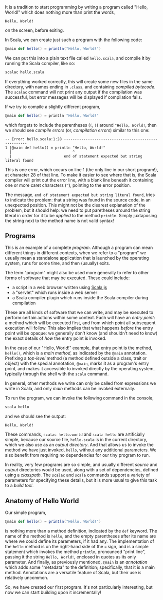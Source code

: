 It is a tradition to start programming by writing a program called "Hello, World!" which does nothing more than
print the words,
```
Hello, World!
```
on the screen, before exiting.

In Scala, we can create just such a program with the following code:
```scala
@main def hello() = println("Hello, World!")
```

We can put this into a plain text file called `hello.scala`, and compile it by running the Scala compiler, like
so:
```sh
scalac hello.scala
```

If everything worked correctly, this will create some new files in the same directory, with names ending in
`.class`, and containing _compiled bytecode_. The `scalac` command will not print any output if the compilation
was successful, but error messages will be displayed if compilation fails.

If we try to compile a slightly different program,
```scala
@main def hello() = println "Hello, World!"
```
which forgets to include the parentheses (`(`, `)`) around `"Hello, World!`, then we should see 
_compile errors_ (or, _compilation errors_) similar to this one:
```
-- Error: hello.scala:1:28 -----------------------------------------------------
1 |@main def hello() = println "Hello, World!"
  |                            ^
  |                        end of statement expected but string literal found
```

This is one error, which occurs on line 1 (the only line in our short program!), at character 28 of that line.
To make it easier to see where that is, the Scala compiler will print out the error line, with a blank line
beneath it containing one or more caret characters (`^`), pointing to the error position.

The message, `end of statement expected but string literal found`, tries to indicate the problem: that a string
was found in the source code, in an unexpected position. This might not be the clearest explanation of the
problem, but it should help: we need to put paretheses around the string literal in order for it to be _applied_
to the method `println`. Simply juxtaposing the string next to the method name is not valid syntax!

## Programs

This is an example of a complete _program_. Although a program can mean different things in different contexts,
when we refer to a "program" we usually mean a standalone application that is launched by the operating system,
runs for some time, and then (usually) exits.

The term "program" might also be used more generally to refer to other forms of software that may be executed.
These could include:
- a script in a web browser written using [Scala.js](https://www.scala-js.org/)
- a "servlet" which runs inside a web server
- a Scala compiler plugin which runs inside the Scala compiler during compilation

These are all kinds of software that we can write, and may be executed to perform certain actions within some
context. Each will have an _entry point_: a method which will be executed first, and from which point all
subsequent execution will follow. This also implies that what happens _before_ the entry point will be opaque:
we generally don't know (and shouldn't need to know) the exact details of _how_ the entry point is invoked.

In the case of our "Hello, World!" example, that entry point is the method, `hello()`, which is a _main method_,
as indicated by the `@main` annotation. Prefixing a _top-level_ method (a method defined outside a class, trait 
or object) with the special annotation, `@main`, marks it as a program's entry point, and makes it accessible to
invoked directly by the operating system, typically through the shell with the `scala` command.

In general, other methods we write can only be called from expressions we write in Scala, and only _main_
methods can be invoked externally.

To run the program, we can invoke the following command in the console,
```sh
scala hello
```
and we should see the output:
```
Hello, World!
```

These commands, `scalac hello.world` and `scala hello` are artificially simple, because our source file,
`hello.scala` is in the current directory, which we also use as an _output directory_. And that allows us to
invoke the method we have just invoked, `hello`, without any additional parameters. We also benefit from 
requiring no dependencies for our tiny program to run.

In reality, very few programs are so simple, and usually different _source_ and _output_ directories would be
used, along with a set of dependencies, defined using a _classpath_. The `scalac` and `scala` commands support
a variety of parameters for specifying these details, but it is more usual to give this task to a _build tool_.

## Anatomy of Hello World

Our simple program,
```scala
@main def hello() = println("Hello, World!")
```
is nothing more than a method definition, indicated by the `def` keyword. The name of the method is `hello`, and
the empty parentheses after its name are where we could define its parameters, if it had any. The implementation
of the `hello` method is on the right-hand side of the `=` sign, and is a simple statement which invokes the
method `println`, pronounced "print line", passing it the string `Hello, World!`, enclosed in quotes as its only
parameter. And finally, as previously mentioned, `@main` is an _annotation_ which adds some "metadata" to the
definition; specifically, that it is a main method. Annotations are a versatile feature of Scala, but their use
is relatively uncommon.

So, we have created our first program. It's not particularly interesting, but now we can start building upon it
incrementally!